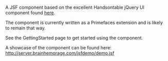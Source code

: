 A JSF component based on the excellent Handsontable jQuery UI component found [here](http://handsontable.com/).

The component is currently written as a Primefaces extension and is likely to remain that way.

See the GettingStarted page to get started using the component.

A showcase of the component can be found here:
http://server.brainhemorage.com/jsfdemo/demo.jsf